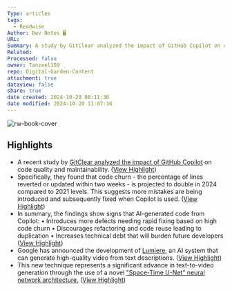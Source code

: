 ```yaml
---
Type: articles
tags:
  - Readwise
Author: Dev Notes 🖥️
URL: 
Summary: A study by GitClear analyzed the impact of GitHub Copilot on code quality and found concerning trends. The analysis of over 150 million changed lines of code revealed that code churn is projected to double in 2024 compared to 2021 levels when Copilot is used, indicating more mistakes are being introduced and fixed. The study also found an increase in copy/pasted code and a decrease in refactoring and code reuse, violating the DRY principle and potentially causing future maintainability issues. The findings suggest that AI-generated code from Copilot may negatively impact code quality.
Related: 
Processed: false
owner: Tanzeel159
repo: Digital-Garden-Content
attachment: true
dataview: false
share: true
date created: 2024-10-20 08:11:36
date modified: 2024-10-20 11:07:36
---
```

![rw-book-cover](https://readwise-assets.s3.amazonaws.com/static/images/article3.5c705a01b476.png)

## Highlights
- A recent study by [GitClear analyzed the impact of GitHub Copilot](https://link.mail.beehiiv.com/ss/c/hsFU-eQPWKLdXLCCjpL0Y4XcKGXQwkcuQg_wbaYm2P_cQ0SDTRBWU0BYz2CeOK5NSns_CV6PZIQKhLevCiNz_Sxpe43s72GXmOqYDGrqDTdzMZyQ81iZb-Op6hZFe2UQrE2hjSBKaGzizZqT3tS_IdU30O3Aj-BdifuWPrhT0gyXeIrgcrjr1ue0A1JxcRN84Df25RXhDzfDbYl8IR4_OjlQzFhE3TMUsJ-A0baFaTvImfRZ38iRBTxsrxvL7AjSNuunGwRz900Bhj9ivP872MK9jpygh6i7WrUkrN3db7I/43e/cdIwAPmnSPiS2w20hIqEnQ/h6/P6sgpm7226oucHHvDlkVXpZ561QVIe9V7nyxnhiw9RQ) on code quality and maintainability. ([View Highlight](https://read.readwise.io/read/01hnd9m7k6nes0fn643b2bfw8d))
- Specifically, they found that code churn - the percentage of lines reverted or updated within two weeks - is projected to double in 2024 compared to 2021 levels. This suggests more mistakes are being introduced and subsequently fixed when Copilot is used. ([View Highlight](https://read.readwise.io/read/01hnd9mg8pxdttprxy3gp2p7yn))
- In summary, the findings show signs that AI-generated code from Copilot:
  • Introduces more defects needing rapid fixing based on high code churn
  • Discourages refactoring and code reuse leading to duplication
  • Increases technical debt that will burden future developers ([View Highlight](https://read.readwise.io/read/01hnd9nvph71324204xpvac5c9))
- Google has announced the development of [Lumiere](https://link.mail.beehiiv.com/ss/c/h4duGvFuYZuIkPTF1UW3Z4FEqq6OY0KOzIfWQAQs8yDP8l5Q6iACCYN8jJ1gVpl2mhAQ_RcU5tL6n-A5cMQ5WuOlmdZJISexJkJxx_qcRHqIjkX1cJalAzXLvBVn_NDB9PIPBk3HGmCcmLVGg2R8OfsIxF0kX6iqgHXERTxnnuH2cjI7IwVBqSTd-WklkJY_Bjz4faOkHbFyXT0rv7kbUQ/43e/cdIwAPmnSPiS2w20hIqEnQ/h9/cODRXRkUKvFZreXm9CZFjzgXz-3d3qKPY_BsGdiLyXA), an AI system that can generate high-quality video from text descriptions. ([View Highlight](https://read.readwise.io/read/01hnd9pprp7jfvzt8z9tq73k87))
- This new technique represents a significant advance in text-to-video generation through the use of a novel ["Space-Time U-Net" neural network architecture.](https://link.mail.beehiiv.com/ss/c/E8OvlqkSYNnEkQ3qafQQ_vJNbmgne3de10biLnYj669v3cTcMH2MwzZbsjdz07kFCPP-deV4ZH_9MANP1K3e-syw0mcvOrH9Z8Vtt4tVUcyt-ovc4gPM_WLPYjJkEAmCMe1lVu-e0Y4SyZsesXZkRIqjkRCStOnbluoOeHnQ8VuLkw03mzdf-FbkhPoBv8BLqqr4OHvtcJpu2MmJOT02Szqw5ZBisTTY78MZ4GI0a2Y/43e/cdIwAPmnSPiS2w20hIqEnQ/h10/m5zkmyEO85JQjq1USipITUzr5vtccESt5kWao2ru6tA) ([View Highlight](https://read.readwise.io/read/01hnd9ps58v941c6cp3q98exsa))
